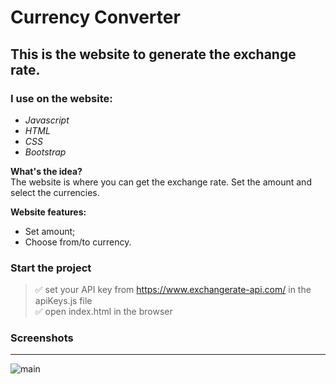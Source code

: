 # Currency Converter

## This is the website to generate the exchange rate.

### I use on the website:

- _Javascript_<br/>
- _HTML_<br/>
- _CSS_<br/>
- _Bootstrap_<br/>

**What's the idea?** <br/>
The website is where you can get the exchange rate. Set the amount and select the currencies.

**Website features:**

- Set amount;
- Choose from/to currency.

### Start the project

> :white_check_mark: set your API key from https://www.exchangerate-api.com/ in the apiKeys.js file <br/>
> :white_check_mark: open index.html in the browser

### Screenshots

---
![main](https://github.com/IliyanaStoyanova/currency-converter/assets/52379824/8959de35-dfbe-49fc-8388-9cdaecfea83b)
